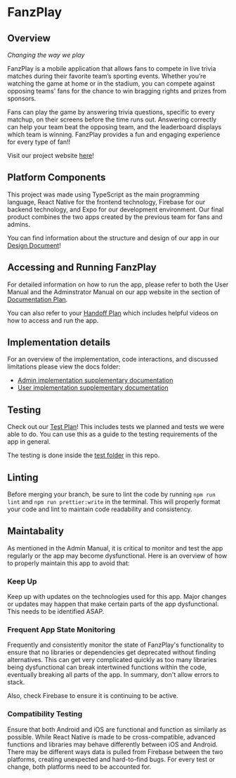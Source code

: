 # FanzPlay

## Overview

*Changing the way we play*

FanzPlay is a mobile application that allows fans to compete in live trivia matches during their favorite team’s sporting events. Whether you’re watching the game at home or in the stadium, you can compete against opposing teams' fans for the chance to win bragging rights and prizes from sponsors.

Fans can play the game by answering trivia questions, specific to every matchup, on their screens before the time runs out. Answering correctly can help your team beat the opposing team, and the leaderboard displays which team is winning. FanzPlay provides a fun and engaging experience for every type of fan!!

Visit our project website [here](https://tarheels.live/comp523teami/)!

## Platform Components

This project was made using TypeScript as the main programming language, React Native for the frontend technology, Firebase for our backend technology, and Expo for our development environment. Our final product combines the two apps created by the previous team for fans and admins.

You can find information about the structure and design of our app in our [Design Document](https://tarheels.live/comp523teami/architecture-diagram/)!

## Accessing and Running FanzPlay

For detailed information on how to run the app, please refer to both the User Manual and the Adminstrator Manual on our app website in the section of [Documentation Plan](https://tarheels.live/comp523teami/documentation-plan/).

You can also refer to your [Handoff Plan](https://tarheels.live/comp523teami/handoff-plan/) which includes helpful videos on how to access and run the app.

## Implementation details

For an overview of the implementation, code interactions, and discussed limitations please view the docs folder:

- [Admin implementation supplementary documentation](https://github.com/stefanodongowski/FanzPlay/blob/stage/docs/admin.md)
- [User implementation supplementary documentation](https://github.com/stefanodongowski/FanzPlay/blob/stage/docs/user.md)

## Testing

Check out our [Test Plan](https://tarheels.live/comp523teami/test-plan/)! This includes tests we planned and tests we were able to do. You can use this as a guide to the testing requirements of the app in general.

The testing is done inside the [test folder](https://github.com/stefanodongowski/FanzPlay/tree/stage/test) in this repo.

## Linting

Before merging your branch, be sure to lint the code by running
`npm run lint` and `npm run prettier:write` in the terminal. This will properly format your code and lint to maintain code readability and consistency.

## Maintabality

As mentioned in the Admin Manual, it is critical to monitor and test the app regularly or the app may become dysfunctional. Here is an overview of how to properly maintain this app to avoid that:

### Keep Up

Keep up with updates on the technologies used for this app. Major changes or updates may happen that make certain parts of the app dysfunctional. This needs to be identified ASAP.

### Frequent App State Monitoring

Frequently and consistently monitor the state of FanzPlay's functionality to ensure that no libraries or dependencies get deprecated without finding alternatives. This can get very complicated quickly as too many libraries being dysfunctional can break intertwined functions within the code, eventually breaking all parts of the app. In summary, don't allow errors to stack.

Also, check Firebase to ensure it is continuing to be active.

### Compatibility Testing

Ensure that both Android and iOS are functional and function as similarly as possible. While React Native is made to be cross-compatible, advanced functions and libraries may behave differently between iOS and Android. There may be different ways data is pulled from Firebase between the two platforms, creating unexpected and hard-to-find bugs. For every test or change, both platforms need to be accounted for.
